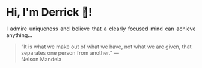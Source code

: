 # Hi, I'm Derrick 👋!
<p align="justify">I admire uniqueness and believe that a clearly focused mind can achieve anything...</p> 
<!-- #quote-start -->
<blockquote>&ldquo;It is what we make out of what we have, not what we are given, that separates one person from another.&rdquo; &mdash; <footer>Nelson Mandela</footer></blockquote>
<!-- #quote-end -->
